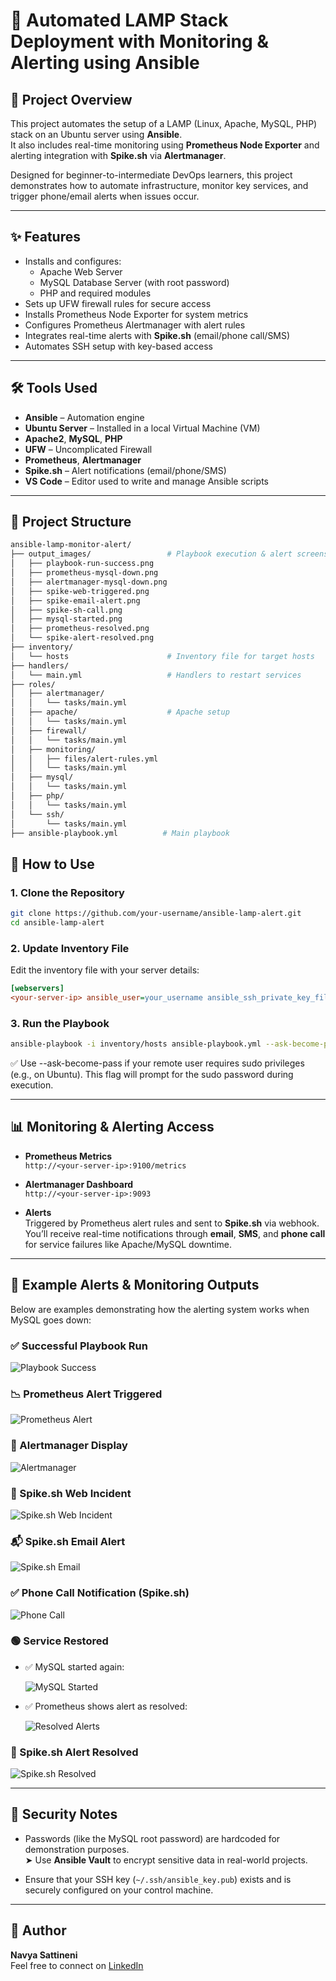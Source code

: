 # 🚀 Automated LAMP Stack Deployment with Monitoring & Alerting using Ansible

## 📖 Project Overview

This project automates the setup of a LAMP (Linux, Apache, MySQL, PHP) stack on an Ubuntu server using **Ansible**.  
It also includes real-time monitoring using **Prometheus Node Exporter** and alerting integration with **Spike.sh** via **Alertmanager**.

Designed for beginner-to-intermediate DevOps learners, this project demonstrates how to automate infrastructure, monitor key services, and trigger phone/email alerts when issues occur.

---

## ✨ Features

- Installs and configures:
  - Apache Web Server
  - MySQL Database Server (with root password)
  - PHP and required modules
- Sets up UFW firewall rules for secure access
- Installs Prometheus Node Exporter for system metrics
- Configures Prometheus Alertmanager with alert rules
- Integrates real-time alerts with **Spike.sh** (email/phone call/SMS)
- Automates SSH setup with key-based access

---

## 🛠️ Tools Used

- **Ansible** – Automation engine
- **Ubuntu Server** – Installed in a local Virtual Machine (VM)
- **Apache2**, **MySQL**, **PHP**
- **UFW** – Uncomplicated Firewall
- **Prometheus**, **Alertmanager**
- **Spike.sh** – Alert notifications (email/phone/SMS)
- **VS Code** – Editor used to write and manage Ansible scripts

---

## 📁 Project Structure

```bash
ansible-lamp-monitor-alert/
├── output_images/                 # Playbook execution & alert screenshots
│   ├── playbook-run-success.png
│   ├── prometheus-mysql-down.png
│   ├── alertmanager-mysql-down.png
│   ├── spike-web-triggered.png
│   ├── spike-email-alert.png
│   ├── spike-sh-call.png
│   ├── mysql-started.png
│   ├── prometheus-resolved.png
│   └── spike-alert-resolved.png
├── inventory/
│   └── hosts                      # Inventory file for target hosts
├── handlers/
│   └── main.yml                   # Handlers to restart services
├── roles/
│   ├── alertmanager/
│   │   └── tasks/main.yml
│   ├── apache/                    # Apache setup
│   │   └── tasks/main.yml
│   ├── firewall/
│   │   └── tasks/main.yml
│   ├── monitoring/
│   │   ├── files/alert-rules.yml
│   │   └── tasks/main.yml
│   ├── mysql/
│   │   └── tasks/main.yml
│   ├── php/
│   │   └── tasks/main.yml
│   └── ssh/
│       └── tasks/main.yml
├── ansible-playbook.yml          # Main playbook
```
## 🚀 How to Use

### 1. Clone the Repository

```bash
git clone https://github.com/your-username/ansible-lamp-alert.git
cd ansible-lamp-alert
``` 

### 2. Update Inventory File
Edit the inventory file with your server details:
```ini
[webservers]
<your-server-ip> ansible_user=your_username ansible_ssh_private_key_file=/home/your_username/.ssh/ansible_key 
``` 

### 3. Run the Playbook

```bash
ansible-playbook -i inventory/hosts ansible-playbook.yml --ask-become-pass
``` 
✅ Use --ask-become-pass if your remote user requires sudo privileges (e.g., on Ubuntu).
This flag will prompt for the sudo password during execution.

---

## 📊 Monitoring & Alerting Access

- **Prometheus Metrics**  
  `http://<your-server-ip>:9100/metrics`

- **Alertmanager Dashboard**  
  `http://<your-server-ip>:9093`

- **Alerts**  
  Triggered by Prometheus alert rules and sent to **Spike.sh** via webhook.  
  You’ll receive real-time notifications through **email**, **SMS**, and **phone call** for service failures like Apache/MySQL downtime.
  
---
## 📸 Example Alerts & Monitoring Outputs

Below are examples demonstrating how the alerting system works when MySQL goes down:

### ✅ Successful Playbook Run

![Playbook Success](./output_images/playbook-run-success.png)

### 📉 Prometheus Alert Triggered

![Prometheus Alert](./output_images/prometheus-mysql-down.png)

### 🚨 Alertmanager Display

![Alertmanager](./output_images/alertmanager-mysql-down.png)

### 🧾 Spike.sh Web Incident

![Spike.sh Web Incident](./output_images/spike-web-triggered.png)

### 📬 Spike.sh Email Alert

![Spike.sh Email](./output_images/spike-email-alert.png)

### ✅ Phone Call Notification (Spike.sh)

![Phone Call](./output_images/spike-sh-call.png)

### 🟢 Service Restored

- ✅ MySQL started again:

  ![MySQL Started](./output_images/mysql-started.png)

- ✅ Prometheus shows alert as resolved:

  ![Resolved Alerts](./output_images/prometheus-resolved.png)

### 📨 Spike.sh Alert Resolved

![Spike.sh Resolved](./output_images/spike-alert-resolved.png)

---

## 🔐 Security Notes

- Passwords (like the MySQL root password) are hardcoded for demonstration purposes.  
  ➤ Use **Ansible Vault** to encrypt sensitive data in real-world projects.

- Ensure that your SSH key (`~/.ssh/ansible_key.pub`) exists and is securely configured on your control machine.

---

## 👤 Author

**Navya Sattineni**  
Feel free to connect on [LinkedIn](https://www.linkedin.com/in/navya-ratna-kumari-sattineni-a03986265/)
